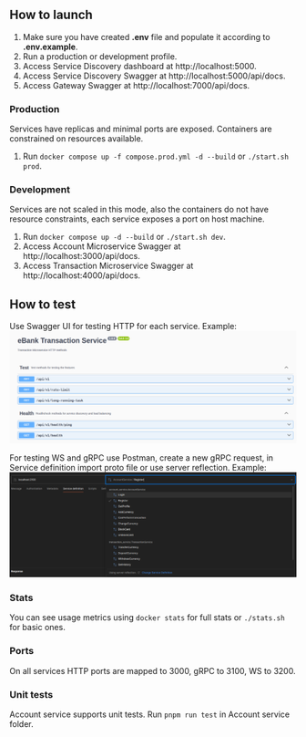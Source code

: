 ## How to launch

1. Make sure you have created **.env** file and populate it according to **.env.example**.
2. Run a production or development profile.
3. Access Service Discovery dashboard at http://localhost:5000.
4. Access Service Discovery Swagger at http://localhost:5000/api/docs.
5. Access Gateway Swagger at http://localhost:7000/api/docs.

### Production
Services have replicas and minimal ports are exposed. Containers are constrained on resources available.
1. Run `docker compose up -f compose.prod.yml -d --build` or `./start.sh prod`.

### Development
Services are not scaled in this mode, also the containers do not have resource constraints, each service exposes a port on host machine.
1. Run `docker compose up -d --build` or `./start.sh dev`.
2. Access Account Microservice Swagger at http://localhost:3000/api/docs.
3. Access Transaction Microservice Swagger at http://localhost:4000/api/docs.

## How to test
Use Swagger UI for testing HTTP for each service. Example:
![img.png](images/swagger-example.png)

For testing WS and gRPC use Postman, create a new gRPC request, in Service definition import proto file or
use server reflection. Example:
![img.png](images/postman-grpc-service-definition-example.png)

### Stats
You can see usage metrics using `docker stats` for full stats or `./stats.sh` for basic ones.

### Ports
On all services HTTP ports are mapped to 3000, gRPC to 3100, WS to 3200.

### Unit tests
Account service supports unit tests. Run `pnpm run test` in Account service folder.
